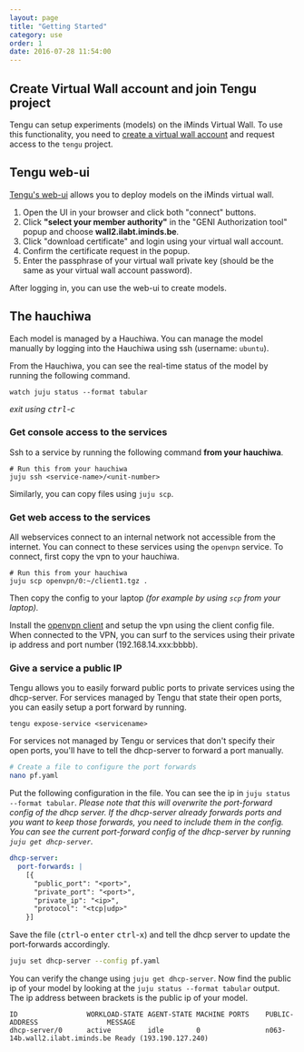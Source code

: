 ```yaml
---
layout: page
title: "Getting Started"
category: use
order: 1
date: 2016-07-28 11:54:00
---
```

## Create Virtual Wall account and join Tengu project

Tengu can setup experiments (models) on the iMinds Virtual Wall. To use this functionality, you need to [create a virtual wall account](https://authority.ilabt.iminds.be/) and request access to the `tengu` project.  

## Tengu web-ui

[Tengu's web-ui](http://tengu.intec.ugent.be/dev-ui/) allows you to deploy models on the iMinds virtual wall.

1. Open the UI in your browser and click both "connect" buttons.
2. Click **"select your member authority"** in the "GENI Authorization tool" popup and choose **wall2.ilabt.iminds.be**.
3. Click "download certificate" and login using your virtual wall account.
4. Confirm the certificate request in the popup.
5. Enter the passphrase of your virtual wall private key (should be the same as your virtual wall account password).

After logging in, you can use the web-ui to create models.

## The hauchiwa

Each model is managed by a Hauchiwa. You can manage the model manually by logging into the Hauchiwa using ssh (username: `ubuntu`).

From the Hauchiwa, you can see the real-time status of the model by running the following command.

    watch juju status --format tabular

*exit using <kbd>ctrl</kbd>-<kbd>c</kbd>*

### Get console access to the services

Ssh to a service by running the following command **from your hauchiwa**.

    # Run this from your hauchiwa
    juju ssh <service-name>/<unit-number>

Similarly, you can copy files using `juju scp`.

### Get web access to the services

All webservices connect to an internal network not accessible from the internet. You can connect to these services using the `openvpn` service. To connect, first copy the vpn to your hauchiwa.

    # Run this from your hauchiwa
    juju scp openvpn/0:~/client1.tgz .

Then copy the config to your laptop *(for example by using `scp` from your laptop).*

Install the [openvpn client](https://openvpn.net/index.php/open-source/downloads.html) and setup the vpn using the client config file. When connected to the VPN, you can surf to the services using their private ip address and port number (192.168.14.xxx:bbbb).

### Give a service a public IP

Tengu allows you to easily forward public ports to private services using the dhcp-server. For services managed by Tengu that state their open ports, you can easily setup a port forward by running.

    tengu expose-service <servicename>


For services not managed by Tengu or services that don't specify their open ports, you'll have to tell the dhcp-server to forward a port manually.

```bash
# Create a file to configure the port forwards
nano pf.yaml
```

Put the following configuration in the file. You can see the ip in `juju status --format tabular`. *Please note that this will overwrite the port-forward config of the dhcp server. If the dhcp-server already forwards ports and you want to keep those forwards, you need to include them in the config. You can see the current port-forward config of the dhcp-server by running  `juju get dhcp-server`.*

```yaml
dhcp-server:
  port-forwards: |
    [{
      "public_port": "<port>",
      "private_port": "<port>",
      "private_ip": "<ip>",
      "protocol": "<tcp|udp>"
    }]
```

Save the file (<kbd>ctrl</kbd>-<kbd>o</kbd> <kbd>enter</kbd> <kbd>ctrl</kbd>-<kbd>x</kbd>) and tell the dhcp server to update the port-forwards accordingly.

```bash
juju set dhcp-server --config pf.yaml
```

You can verify the change using `juju get dhcp-server`. Now find the public ip of your model by looking at the `juju status --format tabular` output. The ip address between brackets is the public ip of your model.

```
ID                 WORKLOAD-STATE AGENT-STATE MACHINE PORTS    PUBLIC-ADDRESS                 MESSAGE                                    
dhcp-server/0      active         idle        0                n063-14b.wall2.ilabt.iminds.be Ready (193.190.127.240)                        
```
